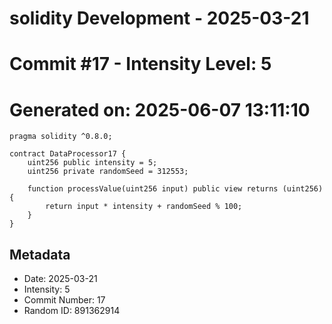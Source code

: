 ﻿# solidity Development - 2025-03-21
# Commit #17 - Intensity Level: 5
# Generated on: 2025-06-07 13:11:10
```solidity
pragma solidity ^0.8.0;

contract DataProcessor17 {
    uint256 public intensity = 5;
    uint256 private randomSeed = 312553;

    function processValue(uint256 input) public view returns (uint256) {
        return input * intensity + randomSeed % 100;
    }
}
```
## Metadata
- Date: 2025-03-21
- Intensity: 5
- Commit Number: 17
- Random ID: 891362914
